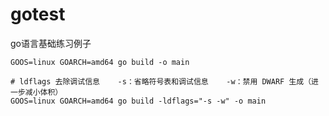 # gotest
go语言基础练习例子



```shell # 编译程序
GOOS=linux GOARCH=amd64 go build -o main
```

```shell
# ldflags 去除调试信息    -s：省略符号表和调试信息    -w：禁用 DWARF 生成（进一步减小体积）
GOOS=linux GOARCH=amd64 go build -ldflags="-s -w" -o main
```